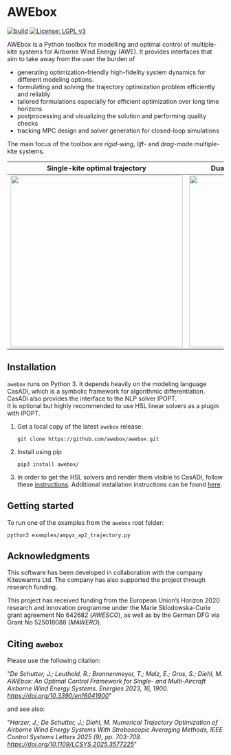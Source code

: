 # AWEbox

[![build](https://github.com/awebox/awebox/actions/workflows/python-app.yml/badge.svg?branch=master)](https://github.com/awebox/awebox/actions/workflows/python-app.yml)
[![License: LGPL v3](https://img.shields.io/badge/License-LGPL%20v3-blue.svg)](https://www.gnu.org/licenses/lgpl-3.0)

AWEbox is a Python toolbox for modelling and optimal control of multiple-kite systems for Airborne Wind Energy (AWE). It provides interfaces that aim to take away from the user the burden of

- generating optimization-friendly high-fidelity system dynamics for different modeling options.
- formulating and solving the trajectory optimization problem efficiently and reliably
- tailored formulations especially for efficient optimization over long time horizons
- postprocessing and visualizing the solution and performing quality checks
- tracking MPC design and solver generation for closed-loop simulations

The main focus of the toolbox are _rigid-wing_, _lift_- and _drag_-mode multiple-kite systems.

Single-kite optimal trajectory             |  Dual-kite optimal trajectory (reel-out)
:-------------------------:|:-------------------------:
<img src="https://github.com/jdeschut/awebox/blob/README-figures/docs/single_kite.png" width="400">  |  <img src="https://github.com/jdeschut/awebox/blob/README-figures/docs/dual_kites.png" width="400">


## Installation

`awebox` runs on Python 3. It depends heavily on the modeling language CasADi, which is a symbolic framework for algorithmic differentiation. CasADi also provides the interface to the NLP solver IPOPT.  
It is optional but highly recommended to use HSL linear solvers as a plugin with IPOPT.

1.   Get a local copy of the latest `awebox` release:

     ```
     git clone https://github.com/awebox/awebox.git
     ```

2.   Install using pip

     ```
     pip3 install awebox/
     ```

3.   In order to get the HSL solvers and render them visible to CasADi, follow these [instructions](https://github.com/casadi/casadi/wiki/Obtaining-HSL). Additional installation instructions can be found [here](https://github.com/awebox/awebox/blob/develop/INSTALLATION.md).


## Getting started

To run one of the examples from the `awebox` root folder:

```
python3 examples/ampyx_ap2_trajectory.py
```

## Acknowledgments

This software has been developed in collaboration with the company Kiteswarms Ltd. The company has also supported the project through research funding.

This project has received funding from the European Union’s Horizon 2020 research and innovation programme under the Marie Sklodowska-Curie grant agreement No 642682 (_AWESCO_), as well as by the German DFG via Grant No 525018088 (_MAWERO_).

## Citing `awebox`
Please use the following citation: 

"_De Schutter, J.; Leuthold, R.; Bronnenmeyer, T.; Malz, E.; Gros, S.; Diehl, M. AWEbox: An Optimal Control Framework for Single- and Multi-Aircraft Airborne Wind Energy Systems. Energies 2023, 16, 1900. https://doi.org/10.3390/en16041900_"

and see also:

"_Harzer, J,; De Schutter, J.; Diehl, M. Numerical Trajectory Optimization of Airborne Wind Energy Systems With Stroboscopic Averaging Methods, IEEE Control Systems Letters 2025 (9), pp. 703-708.   https://doi.org/10.1109/LCSYS.2025.3577225_"
